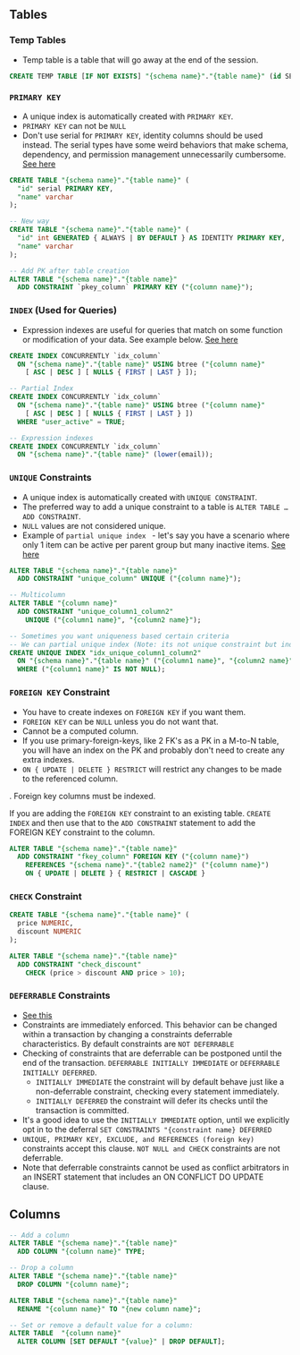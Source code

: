 ## Tables

### Temp Tables

- Temp table is a table that will go away at the end of the session.

```sql
CREATE TEMP TABLE [IF NOT EXISTS] "{schema name}"."{table name}" (id SERIAL)
```

### `PRIMARY KEY`

- A unique index is automatically created with `PRIMARY KEY`.
- `PRIMARY KEY` can not be `NULL`
- Don't use serial for `PRIMARY KEY`, identity columns should be used instead. The serial types have some weird behaviors that make schema, dependency, and permission management unnecessarily cumbersome. [See here](https://www.2ndquadrant.com/en/blog/postgresql-10-identity-columns)

```sql
CREATE TABLE "{schema name}"."{table name}" (
  "id" serial PRIMARY KEY,
  "name" varchar
);

-- New way
CREATE TABLE "{schema name}"."{table name}" (
  "id" int GENERATED { ALWAYS | BY DEFAULT } AS IDENTITY PRIMARY KEY,
  "name" varchar
);

-- Add PK after table creation
ALTER TABLE "{schema name}"."{table name}"
  ADD CONSTRAINT `pkey_column` PRIMARY KEY ("{column name}");
```

### `INDEX` (Used for Queries)

- Expression indexes are useful for queries that match on some function or modification of your data. See example below. [See here](https://devcenter.heroku.com/articles/postgresql-indexes)

```sql
CREATE INDEX CONCURRENTLY `idx_column`
  ON "{schema name}"."{table name}" USING btree ("{column name}"
    [ ASC | DESC ] [ NULLS { FIRST | LAST } ]);

-- Partial Index
CREATE INDEX CONCURRENTLY `idx_column`
  ON "{schema name}"."{table name}" USING btree ("{column name}"
    [ ASC | DESC ] [ NULLS { FIRST | LAST } ])
  WHERE "user_active" = TRUE;

-- Expression indexes
CREATE INDEX CONCURRENTLY `idx_column`
  ON "{schema name}"."{table name}" (lower(email));
```

### `UNIQUE` Constraints

- A unique index is automatically created with `UNIQUE CONSTRAINT`.
- The preferred way to add a unique constraint to a table is `ALTER TABLE … ADD CONSTRAINT`.
- `NULL` values are not considered unique.
- Example of `partial unique index ` - let's say you have a scenario where only 1 item can be active per parent group but many inactive items. [See here](https://medium.com/little-programming-joys/unique-partial-indexes-with-postgresql-86e137905c12)

```sql
ALTER TABLE "{schema name}"."{table name}"
  ADD CONSTRAINT "unique_column" UNIQUE ("{column name}");

-- Multicolumn
ALTER TABLE "{column name}"
  ADD CONSTRAINT "unique_column1_column2"
    UNIQUE ("{column1 name}", "{column2 name}");

-- Sometimes you want uniqueness based certain criteria
-- We can partial unique index (Note: its not unique constraint but index)
CREATE UNIQUE INDEX "idx_unique_column1_column2"
  ON "{schema name}"."{table name}" ("{column1 name}", "{column2 name}")
  WHERE ("{column1 name}" IS NOT NULL);
```

### `FOREIGN KEY` Constraint

- You have to create indexes on `FOREIGN KEY` if you want them.
- `FOREIGN KEY` can be `NULL` unless you do not want that.
- Cannot be a computed column.
- If you use primary-foreign-keys, like 2 FK's as a PK in a M-to-N table, you will have an index on the PK and probably don't need to create any extra indexes.
- `ON { UPDATE | DELETE } RESTRICT` will restrict any changes to be made to the referenced column.

.
Foreign key columns must be indexed.

If you are adding the `FOREIGN KEY` constraint to an existing table. `CREATE INDEX` and then use that to the `ADD CONSTRAINT` statement to add the FOREIGN KEY constraint to the column.

```sql
ALTER TABLE "{schema name}"."{table name}"
  ADD CONSTRAINT "fkey_column" FOREIGN KEY ("{column name}")
    REFERENCES "{schema name}"."{table2 name2}" ("{column name}")
    ON { UPDATE | DELETE } { RESTRICT | CASCADE }
```

### `CHECK` Constraint

```sql
CREATE TABLE "{schema name}"."{table name}" (
  price NUMERIC,
  discount NUMERIC
);

ALTER TABLE "{schema name}"."{table name}"
  ADD CONSTRAINT "check_discount"
    CHECK (price > discount AND price > 10);
```

### `DEFERRABLE` Constraints

- [See this](https://hashrocket.com/blog/posts/deferring-database-constraints#deferrable-constraints)
- Constraints are immediately enforced. This behavior can be changed within a transaction by changing a constraints deferrable characteristics. By default constraints are `NOT DEFERRABLE`
- Checking of constraints that are deferrable can be postponed until the end of the transaction. `DEFERRABLE INITIALLY IMMEDIATE` or `DEFERRABLE INITIALLY DEFERRED`.
  + `INITIALLY IMMEDIATE` the constraint will by default behave just like a non-deferrable constraint, checking every statement immediately.
  + `INITIALLY DEFERRED` the constraint will defer its checks until the transaction is committed.
- It's a good idea to use the `INITIALLY IMMEDIATE` option, until we explicitly opt in to the deferral `SET CONSTRAINTS "{constraint name} DEFERRED`
- `UNIQUE, PRIMARY KEY, EXCLUDE, and REFERENCES (foreign key)` constraints accept this clause. `NOT NULL and CHECK` constraints are not deferrable.
- Note that deferrable constraints cannot be used as conflict arbitrators in an INSERT statement that includes an ON CONFLICT DO UPDATE clause.

## Columns

```sql
-- Add a column
ALTER TABLE "{schema name}"."{table name}"
  ADD COLUMN "{column name}" TYPE;

-- Drop a column
ALTER TABLE "{schema name}"."{table name}"
  DROP COLUMN "{column name}";

ALTER TABLE "{schema name}"."{table name}"
  RENAME "{column name}" TO "{new column name}";

-- Set or remove a default value for a column:
ALTER TABLE  "{column name}"
  ALTER COLUMN [SET DEFAULT "{value}" | DROP DEFAULT];

```



















